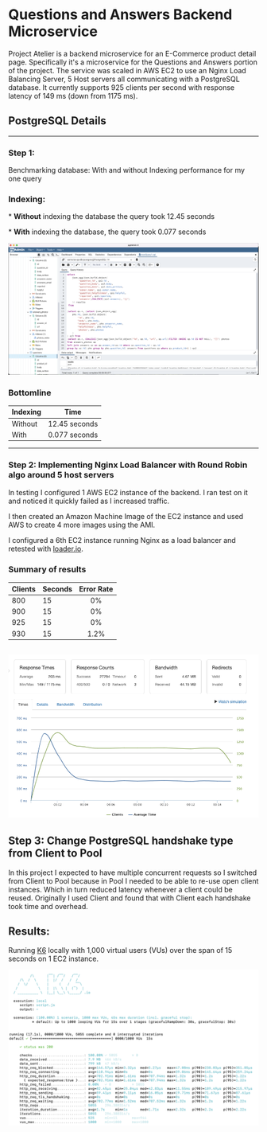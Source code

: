 # Questions and Answers Backend Microservice

Project Atelier is a backend microservice for an E-Commerce product detail page.  Specifically it's a microservice for the Questions and Answers portion of the project. The service was scaled in AWS EC2 to use an Nginx Load Balancing Server, 5 Host servers all communicating with a PostgreSQL database. It currently supports 925 clients per second with response latency of 149 ms (down from 1175 ms).

## PostgreSQL Details
----
### Step 1:
Benchmarking database: With and without Indexing performance for my one query

### Indexing:
\* **Without** indexing the database the query took 12.45 seconds

\* **With** indexing the database, the query took 0.077 seconds

![With Index](images/PGAdmin1.png)

### Bottomline

| Indexing | Time          |
| :---     | :----:        |
| Without  | 12.45 seconds |
| With     | 0.077 seconds |

---

### Step 2: Implementing Nginx Load Balancer with Round Robin algo around 5 host servers
In testing I configured 1 AWS EC2 instance of the backend.  I ran test on it and noticed it quickly failed as I increased traffic.

I then created an Amazon Machine Image of the EC2 instance and used AWS to create 4 more images using the AMI.

I configured a 6th EC2 instance running Nginx as a load balancer and retested with [loader.io](https://loader.io/).

### Summary of results

| Clients | Seconds | Error Rate |
| :---    | :---    | :----:     |
| 800     | 15      | 0%         |
| 900     | 15      | 0%         |
| 925     | 15      | 0%         |
| 930     | 15      | 1.2%       |

![loader_io](images/loader_io.png)
---
## Step 3: Change PostgreSQL handshake type from Client to Pool

In this project I expected to have multiple concurrent requests so I switched from Client to Pool because in Pool I needed to be able to re-use open client instances.  Which in turn reduced latency whenever a client could be reused.  Originally I used Client and found that with Client each handshake took time and overhead.

## Results:
Running [K6](https://k6.io/) locally with 1,000 virtual users (VUs) over the span of 15 seconds on 1 EC2 instance.

![K6-Pool](images/K6_Pool.png)
